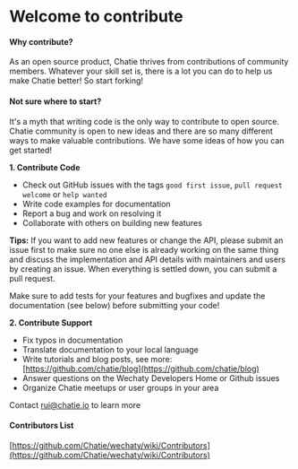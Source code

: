 # Welcome to contribute

#### Why contribute?

As an open source product, Chatie thrives from contributions of community members. Whatever your skill set is, there is a lot you can do to help us make Chatie better! So start forking!

#### Not sure where to start?

It's a myth that writing code is the only way to contribute to open source. Chatie community is open to new ideas and there are so many different ways to make valuable contributions. We have some ideas of how you can get started!

**1. Contribute Code**

* Check out GitHub issues with the tags `good first issue`, `pull request welcome` or `help wanted`
* Write code examples for documentation
* Report a bug and work on resolving it
* Collaborate with others on building new features

**Tips:** If you want to add new features or change the API, please submit an issue first to make sure no one else is already working on the same thing and discuss the implementation and API details with maintainers and users by creating an issue. When everything is settled down, you can submit a pull request.

Make sure to add tests for your features and bugfixes and update the documentation \(see below\) before submitting your code!

**2. Contribute Support**

* Fix typos in documentation
* Translate documentation to your local language
* Write tutorials and blog posts, see more: [https://github.com/chatie/blog](https://github.com/chatie/blog)
* Answer questions on the Wechaty Developers Home or Github issues
* Organize Chatie meetups or user groups in your area

Contact [rui@chatie.io](mailto:rui@chatie.io) to learn more

#### Contributors List

[https://github.com/Chatie/wechaty/wiki/Contributors](https://github.com/Chatie/wechaty/wiki/Contributors)

